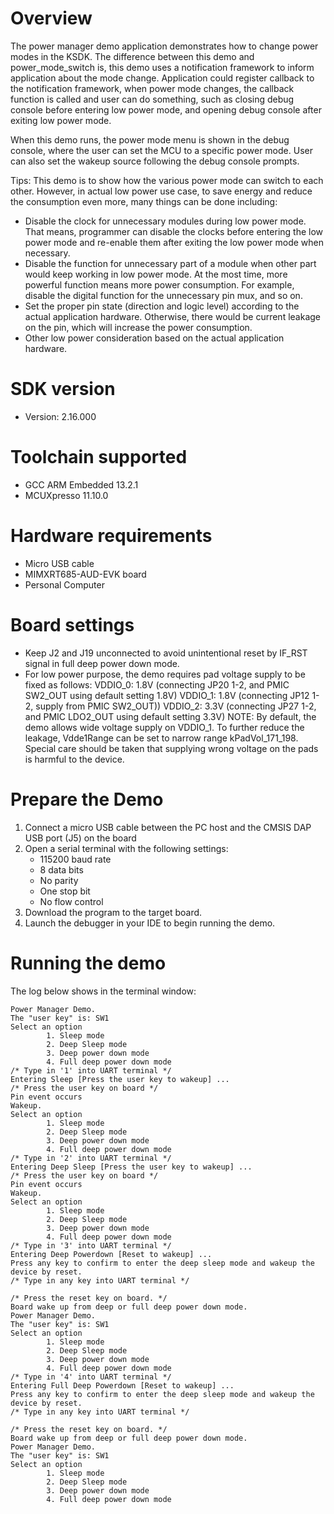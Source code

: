 Overview
========
The power manager demo application demonstrates how to change power modes in the KSDK. The difference between this demo
and power_mode_switch is, this demo uses a notification framework to inform application about the mode change.
Application could register callback to the notification framework, when power mode changes, the callback
function is called and user can do something, such as closing debug console before entering low power mode, and
opening debug console after exiting low power mode.

When this demo runs, the power mode menu is shown in the debug console, where the user can set the MCU to a specific power mode.
User can also set the wakeup source following the debug console prompts.

 Tips:
 This demo is to show how the various power mode can switch to each other. However, in actual low power use case, to save energy and reduce the consumption even more, many things can be done including:
 - Disable the clock for unnecessary modules during low power mode. That means, programmer can disable the clocks before entering the low power mode and re-enable them after exiting the low power mode when necessary.
 - Disable the function for unnecessary part of a module when other part would keep working in low power mode. At the most time, more powerful function means more power consumption. For example, disable the digital function for the unnecessary pin mux, and so on.
 - Set the proper pin state (direction and logic level) according to the actual application hardware. Otherwise, there would be current leakage on the pin, which will increase the power consumption.
 - Other low power consideration based on the actual application hardware.

SDK version
===========
- Version: 2.16.000

Toolchain supported
===================
- GCC ARM Embedded  13.2.1
- MCUXpresso  11.10.0

Hardware requirements
=====================
- Micro USB cable
- MIMXRT685-AUD-EVK board
- Personal Computer

Board settings
==============
- Keep J2 and J19 unconnected to avoid unintentional reset by IF_RST signal in full deep power down mode.
- For low power purpose, the demo requires pad voltage supply to be fixed as follows:
  VDDIO_0: 1.8V (connecting JP20 1-2, and PMIC SW2_OUT using default setting 1.8V)
  VDDIO_1: 1.8V (connecting JP12 1-2, supply from PMIC SW2_OUT))
  VDDIO_2: 3.3V (connecting JP27 1-2, and PMIC LDO2_OUT using default setting 3.3V)
  NOTE: By default, the demo allows wide voltage supply on VDDIO_1. To further reduce the leakage,
        Vdde1Range can be set to narrow range kPadVol_171_198. Special care should be taken that
        supplying wrong voltage on the pads is harmful to the device.

Prepare the Demo
================
1.  Connect a micro USB cable between the PC host and the CMSIS DAP USB port (J5) on the board
2.  Open a serial terminal with the following settings:
    - 115200 baud rate
    - 8 data bits
    - No parity
    - One stop bit
    - No flow control
3.  Download the program to the target board.
4.  Launch the debugger in your IDE to begin running the demo.

Running the demo
================
The log below shows in the terminal window:
~~~~~~~~~~~~~~~~~~~~~~~~~~~~~~~~~~~
Power Manager Demo.
The "user key" is: SW1
Select an option
        1. Sleep mode
        2. Deep Sleep mode
        3. Deep power down mode
        4. Full deep power down mode
/* Type in '1' into UART terminal */
Entering Sleep [Press the user key to wakeup] ...
/* Press the user key on board */
Pin event occurs
Wakeup.
Select an option
        1. Sleep mode
        2. Deep Sleep mode
        3. Deep power down mode
        4. Full deep power down mode
/* Type in '2' into UART terminal */
Entering Deep Sleep [Press the user key to wakeup] ...
/* Press the user key on board */
Pin event occurs
Wakeup.
Select an option
        1. Sleep mode
        2. Deep Sleep mode
        3. Deep power down mode
        4. Full deep power down mode
/* Type in '3' into UART terminal */
Entering Deep Powerdown [Reset to wakeup] ...
Press any key to confirm to enter the deep sleep mode and wakeup the device by reset.
/* Type in any key into UART terminal */

/* Press the reset key on board. */
Board wake up from deep or full deep power down mode.
Power Manager Demo.
The "user key" is: SW1
Select an option
        1. Sleep mode
        2. Deep Sleep mode
        3. Deep power down mode
        4. Full deep power down mode
/* Type in '4' into UART terminal */
Entering Full Deep Powerdown [Reset to wakeup] ...
Press any key to confirm to enter the deep sleep mode and wakeup the device by reset.
/* Type in any key into UART terminal */

/* Press the reset key on board. */
Board wake up from deep or full deep power down mode.
Power Manager Demo.
The "user key" is: SW1
Select an option
        1. Sleep mode
        2. Deep Sleep mode
        3. Deep power down mode
        4. Full deep power down mode
~~~~~~~~~~~~~~~~~~~~~~~~~~~~~~~~~~~
